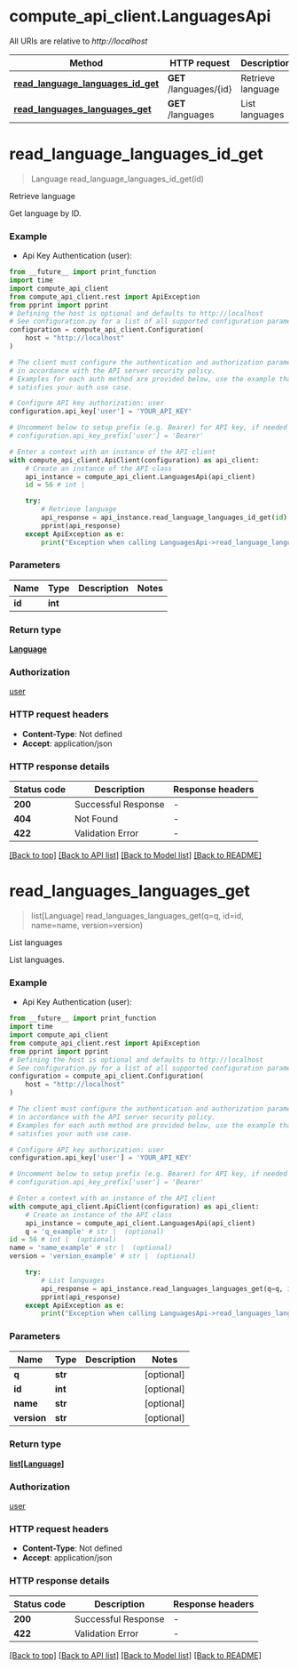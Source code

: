 # compute_api_client.LanguagesApi

All URIs are relative to *http://localhost*

Method | HTTP request | Description
------------- | ------------- | -------------
[**read_language_languages_id_get**](LanguagesApi.md#read_language_languages_id_get) | **GET** /languages/{id} | Retrieve language
[**read_languages_languages_get**](LanguagesApi.md#read_languages_languages_get) | **GET** /languages | List languages


# **read_language_languages_id_get**
> Language read_language_languages_id_get(id)

Retrieve language

Get language by ID.

### Example

* Api Key Authentication (user):
```python
from __future__ import print_function
import time
import compute_api_client
from compute_api_client.rest import ApiException
from pprint import pprint
# Defining the host is optional and defaults to http://localhost
# See configuration.py for a list of all supported configuration parameters.
configuration = compute_api_client.Configuration(
    host = "http://localhost"
)

# The client must configure the authentication and authorization parameters
# in accordance with the API server security policy.
# Examples for each auth method are provided below, use the example that
# satisfies your auth use case.

# Configure API key authorization: user
configuration.api_key['user'] = 'YOUR_API_KEY'

# Uncomment below to setup prefix (e.g. Bearer) for API key, if needed
# configuration.api_key_prefix['user'] = 'Bearer'

# Enter a context with an instance of the API client
with compute_api_client.ApiClient(configuration) as api_client:
    # Create an instance of the API class
    api_instance = compute_api_client.LanguagesApi(api_client)
    id = 56 # int | 

    try:
        # Retrieve language
        api_response = api_instance.read_language_languages_id_get(id)
        pprint(api_response)
    except ApiException as e:
        print("Exception when calling LanguagesApi->read_language_languages_id_get: %s\n" % e)
```

### Parameters

Name | Type | Description  | Notes
------------- | ------------- | ------------- | -------------
 **id** | **int**|  | 

### Return type

[**Language**](Language.md)

### Authorization

[user](../README.md#user)

### HTTP request headers

 - **Content-Type**: Not defined
 - **Accept**: application/json

### HTTP response details
| Status code | Description | Response headers |
|-------------|-------------|------------------|
**200** | Successful Response |  -  |
**404** | Not Found |  -  |
**422** | Validation Error |  -  |

[[Back to top]](#) [[Back to API list]](../README.md#documentation-for-api-endpoints) [[Back to Model list]](../README.md#documentation-for-models) [[Back to README]](../README.md)

# **read_languages_languages_get**
> list[Language] read_languages_languages_get(q=q, id=id, name=name, version=version)

List languages

List languages.

### Example

* Api Key Authentication (user):
```python
from __future__ import print_function
import time
import compute_api_client
from compute_api_client.rest import ApiException
from pprint import pprint
# Defining the host is optional and defaults to http://localhost
# See configuration.py for a list of all supported configuration parameters.
configuration = compute_api_client.Configuration(
    host = "http://localhost"
)

# The client must configure the authentication and authorization parameters
# in accordance with the API server security policy.
# Examples for each auth method are provided below, use the example that
# satisfies your auth use case.

# Configure API key authorization: user
configuration.api_key['user'] = 'YOUR_API_KEY'

# Uncomment below to setup prefix (e.g. Bearer) for API key, if needed
# configuration.api_key_prefix['user'] = 'Bearer'

# Enter a context with an instance of the API client
with compute_api_client.ApiClient(configuration) as api_client:
    # Create an instance of the API class
    api_instance = compute_api_client.LanguagesApi(api_client)
    q = 'q_example' # str |  (optional)
id = 56 # int |  (optional)
name = 'name_example' # str |  (optional)
version = 'version_example' # str |  (optional)

    try:
        # List languages
        api_response = api_instance.read_languages_languages_get(q=q, id=id, name=name, version=version)
        pprint(api_response)
    except ApiException as e:
        print("Exception when calling LanguagesApi->read_languages_languages_get: %s\n" % e)
```

### Parameters

Name | Type | Description  | Notes
------------- | ------------- | ------------- | -------------
 **q** | **str**|  | [optional] 
 **id** | **int**|  | [optional] 
 **name** | **str**|  | [optional] 
 **version** | **str**|  | [optional] 

### Return type

[**list[Language]**](Language.md)

### Authorization

[user](../README.md#user)

### HTTP request headers

 - **Content-Type**: Not defined
 - **Accept**: application/json

### HTTP response details
| Status code | Description | Response headers |
|-------------|-------------|------------------|
**200** | Successful Response |  -  |
**422** | Validation Error |  -  |

[[Back to top]](#) [[Back to API list]](../README.md#documentation-for-api-endpoints) [[Back to Model list]](../README.md#documentation-for-models) [[Back to README]](../README.md)

